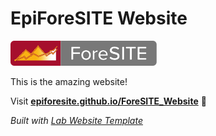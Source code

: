 # EpiForeSITE Website
[![ForeSITE Group](https://github.com/EpiForeSITE/software/raw/e82ed88f75e0fe5c0a1a3b38c2b94509f122019c/docs/assets/foresite-software-badge.svg)](https://github.com/EpiForeSITE)

This is the amazing website!

Visit **[epiforesite.github.io/ForeSITE_Website](https://epiforesite.github.io/ForeSITE_Website)** 🚀

_Built with [Lab Website Template](https://greene-lab.gitbook.io/lab-website-template-docs)_

